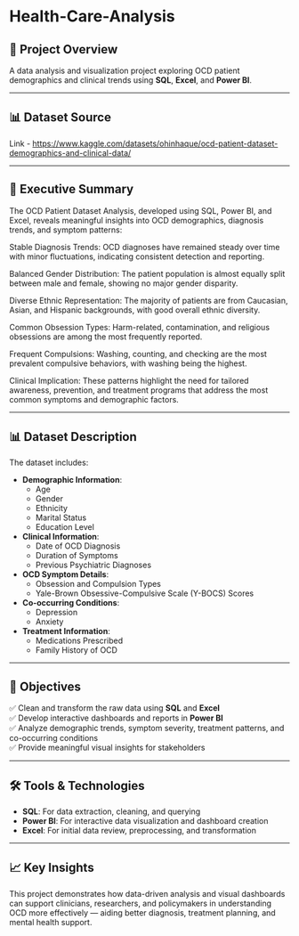 # Health-Care-Analysis

## 📌 Project Overview

A data analysis and visualization project exploring OCD patient demographics and clinical trends using **SQL**, **Excel**, and **Power BI**.

---
## 📊 Dataset Source

Link - https://www.kaggle.com/datasets/ohinhaque/ocd-patient-dataset-demographics-and-clinical-data/

---
## 📌 Executive Summary

The OCD Patient Dataset Analysis, developed using SQL, Power BI, and Excel, reveals meaningful insights into OCD demographics, diagnosis trends, and symptom patterns:

Stable Diagnosis Trends: OCD diagnoses have remained steady over time with minor fluctuations, indicating consistent detection and reporting.

Balanced Gender Distribution: The patient population is almost equally split between male and female, showing no major gender disparity.

Diverse Ethnic Representation: The majority of patients are from Caucasian, Asian, and Hispanic backgrounds, with good overall ethnic diversity.

Common Obsession Types: Harm-related, contamination, and religious obsessions are among the most frequently reported.

Frequent Compulsions: Washing, counting, and checking are the most prevalent compulsive behaviors, with washing being the highest.

Clinical Implication: These patterns highlight the need for tailored awareness, prevention, and treatment programs that address the most common symptoms and demographic factors.

---
## 📊 Dataset Description

The dataset includes:
- **Demographic Information**:  
  - Age  
  - Gender  
  - Ethnicity  
  - Marital Status  
  - Education Level
- **Clinical Information**:  
  - Date of OCD Diagnosis  
  - Duration of Symptoms  
  - Previous Psychiatric Diagnoses
- **OCD Symptom Details**:  
  - Obsession and Compulsion Types  
  - Yale-Brown Obsessive-Compulsive Scale (Y-BOCS) Scores
- **Co-occurring Conditions**:  
  - Depression  
  - Anxiety
- **Treatment Information**:  
  - Medications Prescribed  
  - Family History of OCD

---

## 🎯 Objectives

✅ Clean and transform the raw data using **SQL** and **Excel**  
✅ Develop interactive dashboards and reports in **Power BI**  
✅ Analyze demographic trends, symptom severity, treatment patterns, and co-occurring conditions  
✅ Provide meaningful visual insights for stakeholders  

---

## 🛠️ Tools & Technologies

- **SQL**: For data extraction, cleaning, and querying  
- **Power BI**: For interactive data visualization and dashboard creation  
- **Excel**: For initial data review, preprocessing, and transformation

---

## 📈 Key Insights

This project demonstrates how data-driven analysis and visual dashboards can support clinicians, researchers, and policymakers in understanding OCD more effectively — aiding better diagnosis, treatment planning, and mental health support.
